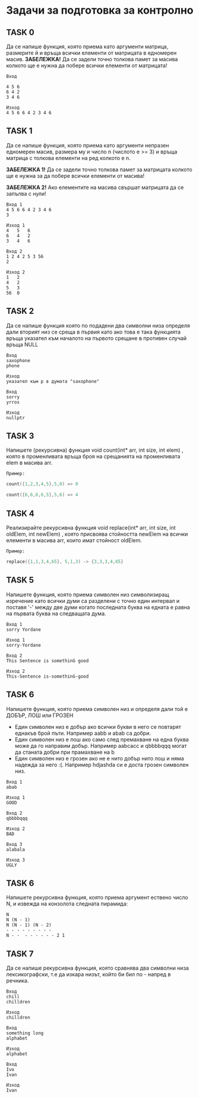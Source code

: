 
# Задачи за подготовка за контролно

## TASK 0
Да се напише функция, която приема като аргументи матрица, размерите й и връща всички елементи от матрицата в едномерен масив. 
**ЗАБЕЛЕЖКА!** Да се задели точно толкова памет за масива колкото ще е нужна да побере всички елементи от матрицата!

```
Вход 

4 5 6                                            
6 4 2                                       
3 4 6

Изход                          
4 5 6 6 4 2 3 4 6
````                              


## TASK 1
Да се напише функция, която приема като аргументи непразен едномерен масив, размера му и число n (числото е >= 3) и връща матрица с толкова елементи на ред колкото е n.  

**ЗАБЕЛЕЖКА 1!** Да се задели точно толкова памет за матрицата колкото ще е нужна за да побере всички елементи от масива!  

**ЗАБЕЛЕЖКА 2!** Ако елементите на масива свършат матрицата да се запълва с нули!
```
Вход 1
4 5 6 6 4 2 3 4 6                       
3			

Изход 1 
4   5   6                                     
6   4   2                                     
3   4   6                                     
```

```
Вход 2
1 2 4 2 5 3 56
2

Изход 2
1   2
4   2
5   3
56  0
```
## TASK 2
Да се напише функция която по подадени два символни низа определя дали вторият низ се среща в първия като ако това е така функцията връща указател към началото на първото срещане в противен случай връща NULL

```
Вход
saxophone
phone

Изход
указател към p в думата "saxophone"
```

```
Вход
sorry
yrros

Изход
nullptr
```

## TASK  3
Напишете (рекурсивна) функция void count(int* arr, int size, int elem) , която в променливата връща броя на срещанията на променливата elem в масива arr.

`Пример:`
```C++
count({1,2,3,4,5},5,0) => 0

count({6,6,6,6,5},5,6) => 4
```

## TASK 4
Реализирайте рекурсивна функция void replace(int* arr, int size, int oldElem, int newElem) , която присвоява стойността newElem на всички елементи в масива arr, които имат стойност oldElem.

`Пример:`
```C++
replace({1,1,3,4,65}, 5,1,3) -> {3,3,3,4,65}
```

## TASK 5
Напишете функция, която приема символен низ символизиращ изречение като всички думи са разделени с точно един интервал и поставя '-' между две думи когато последната буква на едната е равна на първата буква на следващата дума.
   
```
Вход 1
sorry Yordane 

Изход 1
sorry-Yordane

Вход 2
This Sentence is somethinG good  

Изход 2
This-Sentence is-somethinG-good
```

## TASK 6
Напишете функция, която приема символен низ и определя дали той е ДОБЪР, ЛОШ или ГРОЗЕН  
- Един символен низ е добър ако всички букви в него се повтарят еднакъв брой пъти. Например aabb и abab са добри.
- Един символен низ е лош ако само след премахване на една буква може да го направим добър. Например aabcacc и qbbbbqqq могат да станата добри при прамахване на b
- Един символен низ е грозен ако не е нито добър нито лош и няма надежда за него :(. Например hdjashda си е доста грозен символен низ.
   
```
Вход 1
abab

Изход 1
GOOD

Вход 2
qbbbbqqq

Изход 2
BAD

Вход 3
alabala

Изход 3
UGLY
```

## TASK 6
Напишете рекурсивна функция, която приема аргумент ествено число N, и извежда на конзолота следната пирамида:
```
N
N (N - 1)
N (N - 1) (N - 2)
- - - - - - - - -
N - -  - - - - - - 2 1
```  

## TASK 7
Да се напише рекурсивна функция, която сравнява два символни низа лексикографски, т.е да изкара низът, който би бил по - напред в речника.

```
Вход
chill
chilldren

Изход
chilldren

Вход
something long
alphabet

Изход
alphabet

Вход
Ivo
Ivan

Изход
Ivan
```


